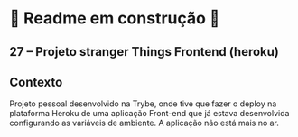 # 🚧 Readme em construção 🚧

## 27 – Projeto stranger Things Frontend (heroku)

## Contexto

Projeto pessoal desenvolvido na Trybe, onde tive que fazer o deploy na plataforma Heroku de uma aplicação Front-end que já estava desenvolvida configurando as variáveis de ambiente. A aplicação não está mais no ar.



